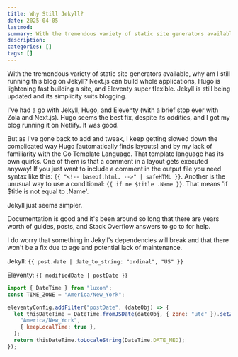 ```yaml
---
title: Why Still Jekyll?
date: 2025-04-05
lastmod:
summary: With the tremendous variety of static site generators available, why am I still running this blog on Jekyll? Next.js can build whole applications, Hugo is lightening fast building a site, and Eleventy super flexible. Jekyll is still being updated and its simplicity suits blogging.
description:
categories: []
tags: []
---
```


With the tremendous variety of static site generators available, why am I still running this blog on Jekyll? Next.js can build whole applications, Hugo is lightening fast building a site, and Eleventy super flexible. Jekyll is still being updated and its simplicity suits blogging.

<!--more-->

I've had a go with Jekyll, Hugo, and Eleventy (with a brief stop ever with Zola and Next.js). Hugo seems the best fix, despite its oddities, and I got my blog running it on Netlify. It was good.

But as I've gone back to add and tweak, I keep getting slowed down the complicated way Hugo [automatically finds layouts] and by my lack of familiarity with the Go Template Language. That template language has its own quirks. One of them is that a comment in a layout gets executed anyway! If you just want to include a comment in the output file you need syntax like this: `{{ "<!-- baseof.html. -->" | safeHTML }}`. Another is the unusual way to use a conditional: `{{ if ne $title .Name }}`. That means 'if $title is not equal to .Name'.

Jekyll just seems simpler.

Documentation is good and it's been around so long that there are years worth of guides, posts, and Stack Overflow answers to go to for help.

I do worry that something in Jekyll's dependencies will break and that there won't be a fix due to age and potential lack of maintenance.

Jekyll: `{{ post.date | date_to_string: "ordinal", "US" }}`

Eleventy: `{{ modifiedDate | postDate }}`

```js
import { DateTime } from "luxon";
const TIME_ZONE = "America/New_York";

eleventyConfig.addFilter("postDate", (dateObj) => {
  let thisDateTime = DateTime.fromJSDate(dateObj, { zone: "utc" }).setZone(
    "America/New_York",
    { keepLocalTime: true },
  );
  return thisDateTime.toLocaleString(DateTime.DATE_MED);
});
```
